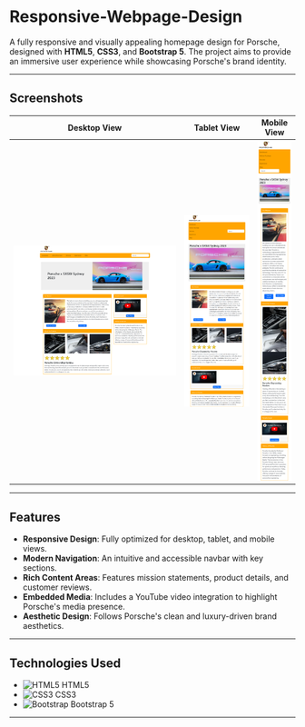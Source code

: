 # Responsive-Webpage-Design

A fully responsive and visually appealing homepage design for Porsche, designed with **HTML5**, **CSS3**, and **Bootstrap 5**. The project aims to provide an immersive user experience while showcasing Porsche's brand identity.

---

## Screenshots

| Desktop View                                | Tablet View                                | Mobile View                                |
|---------------------------------------------|--------------------------------------------|--------------------------------------------|
| ![Desktop View](screenshots/screenshot_desktop.png) | ![Tablet View](screenshots/screenshot_tablet.png) | ![Mobile View](screenshots/screenshot_mobile.png) |


---

## Features

- **Responsive Design**: Fully optimized for desktop, tablet, and mobile views.
- **Modern Navigation**: An intuitive and accessible navbar with key sections.
- **Rich Content Areas**: Features mission statements, product details, and customer reviews.
- **Embedded Media**: Includes a YouTube video integration to highlight Porsche's media presence.
- **Aesthetic Design**: Follows Porsche's clean and luxury-driven brand aesthetics.

---

## Technologies Used

- ![HTML5](https://img.icons8.com/color/48/000000/html-5.png) HTML5
- ![CSS3](https://img.icons8.com/color/48/000000/css3.png) CSS3
- ![Bootstrap](https://img.icons8.com/color/48/000000/bootstrap.png) Bootstrap 5


---
